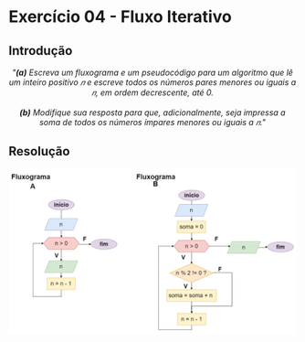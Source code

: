 # Exercício 04 - Fluxo Iterativo
  
## Introdução 
<div align="center">

_"**(a)** Escreva um fluxograma e um pseudocódigo para um algoritmo que lê um inteiro
positivo 𝑛 e escreve todos os números pares menores ou iguais a 𝑛, em ordem
decrescente, até 0. <br> <br>
**(b)** Modifique sua resposta para que, adicionalmente, seja impressa a soma de todos
os números ímpares menores ou iguais a 𝑛."_

</div>

## Resolução


<div align="center">

![](../../imagens/4ex-04.png)

</div>
